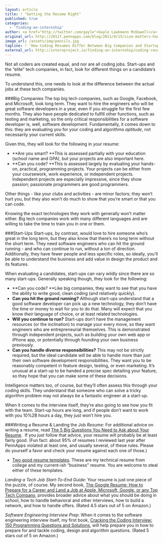 ```yaml
---
layout: article
title: ! "Getting the Resume Right"
published: true
categories:
  - 'finding-an-internship'
author: <a href="http://twitter.com/gayle">Gayle Laakmann McDowell</a>
original_url: http://2011f.pennapps.com/blog/2011/9/15/size-matters-how-coding-resumes-differ-between-big-companies.html
image_url: /assets/img/pencils.jpg
tagline: ! 'How Coding Resumes Differ Between Big Companies and Startups'
external_url: http://internproject.io/finding-an-internship/coding-resumes-differ/
---
```


Not all coders are created equal, and nor are all coding jobs. Start-ups and the “elite” tech companies, in fact, look for different things on a candidate’s resume.

To understand this, one needs to look at the difference between the actual jobs at these tech companies.

###Big Companies
The top big tech companies, such as Google, Facebook, and Microsoft, look long term. They want to hire the engineers who will be great software developers in a year, even if you struggle for the first few months. They also have people dedicated to fulfill other functions, such as testing and marketing, so the only critical responsibilities for a software developer is, well, software development. Fundamentally, it comes down to this: they are evaluating you for your coding and algorithms *aptitude*, not necessarily your current skills.

Given this, they will look for the following in your resume:

*   **Are you smart? **This is assessed partially with your education (school name and GPA), but your projects are also important here.
*   **Can you code? **This is assessed largely by evaluating your hands-on, practical, programming projects. Your projects can be either from your coursework, work experience, or independent projects. Independent projects are especially impressive, since they show passion; passionate programmers are good programmers.

Other things - like your clubs and activities - are minor factors; they won’t hurt you, but they also won’t do much to show that you’re smart or that you can code.

Knowing the exact technologies they work with generally won’t matter either. Big tech companies work with many different languages and are willing to take the time to train you in one or them.

###Start-Ups
Start-ups, by contrast, would love to hire someone who’s great in the long term, but they also know that there’s no long term without the short term. They need software engineers who can hit the ground running - and who can continue to run, without a ton of direction. Additionally, they have fewer people and less specific roles, so ideally, you’ll be able to understand the business and add value in design the product and its features.

When evaluating a candidates, start-ups can vary wildly since there are so many start-ups. Generally speaking though, they look for the following:

*   **Can you code? **Like big companies, they want to see that you have the ability to write good, clean coding (and relatively quickly).
*   **Can you hit the ground running?** Although start-ups understand that a good software developer can pick up a new technology, they don’t have the time or money to wait for you to do that. Many will expect that you know *their* language of choice, or at least related technologies.
*   **Will you continue to run?** Start-ups don’t have the management resources (or the inclination) to manage your every move, so they want engineers who are entrepreneurial themselves. This is demonstrated through independent projects, such as building your own web app or iPhone app, or potentially through founding your own business previously.
*   **Can you handle diverse responsibilities?** This may not be strictly required, but the ideal candidate will be able to handle more than just their own software development responsibilities. They want you to be reasonably competent in feature design, testing, or even marketing. It’s unusual at a start-up to be handed a precise spec detailing your feature, so they hope that you can make some of these decisions.

Intelligence matters too, of course, but they’ll often assess this through your coding skills. They understand that someone who can solve a tricky algorithm problem may not always be a fantastic engineer at a start-up.

When it comes to the interview itself, they’re also going to see how you fit with the team. Start-up hours are long, and if people don’t want to work with you 10%2B hours a day, they just won’t hire you.

###Writing a Resume &amp; Landing the Job
*Resume*: For additional advice on writing a resume, read [The 5 Big Questions You Need to Ask about Your Resume][2]. &nbsp;If you just follow that advice, your resume will probably be at least fairly good. (Fun fact: about 95% of resumes I reviewed last year after PennApps violated at least one, and usually several, of these rules. Please do yourself a favor and check your resume against each one of those.)

*   [Two good resume templates][3]. These are my technical resume from college and my current-ish “business” resume. You are welcome to steal either of these templates.

*Landing a Tech Job Start-To-End Guide*: Your resume is just one piece of the puzzle, of course. My second book, [The Google Resume: How to Prepare for a Career and Land a Job at Apple, Microsoft, Google, or any Top Tech Company][5], provides broader advice about what you should be doing in school, how to handle behavioral and other interviews, how to build a network, and how to handle offers. (Rated 4.5 stars out of 5 on Amazon.)

*Software Engineering Interview Prep*: When it comes to the software engineering interview itself, my first book, [Cracking the Coding Interview: 150 Programming Questions and Solutions][6], will help prepare you in how to prepare for and tackle coding, design and algorithm questions. (Rated 5 stars out of 5 on Amazon.)


 [1]: http://www.technologywoman.com/
 [2]: http://www.technologywoman.com/2011/08/22/the-5-big-questions-you-need-to-ask-about-your-resume/
 [3]: http://www.thegoogleresume.com/sample-materials.html
 [4]: https://careercup.wufoo.com/forms/pennapps-resume-review-raffle/
 [5]: http://www.amazon.com/gp/product/0470927623/ref=as_li_ss_tl?ie=UTF8&amp;tag=careercup09-20&amp;linkCode=as2&amp;camp=217145&amp;creative=399373&amp;creativeASIN=0470927623
 [6]: http://www.amazon.com/gp/product/1466208686/ref=as_li_ss_tl?ie=UTF8&amp;tag=careercup09-20&amp;linkCode=as2&amp;camp=217145&amp;creative=399373&amp;creativeASIN=1466208686
 [7]: http://www.careercup.com/
